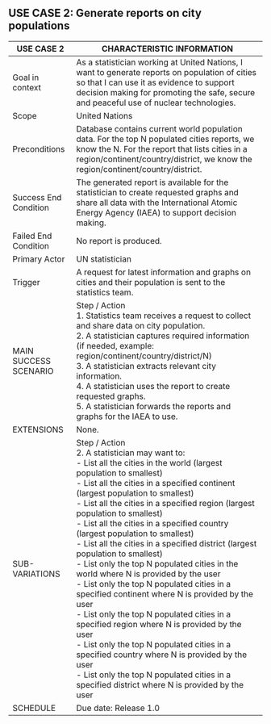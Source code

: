 ## USE CASE 2: Generate reports on city populations

| USE CASE 2 | CHARACTERISTIC INFORMATION |   
| --------------- | ------------ | 
| Goal in context | As a statistician working at United Nations, I want to generate reports on population of cities so that I can use it as evidence to support decision making for promoting the safe, secure and peaceful use of nuclear technologies.             |
| Scope           | United Nations            |
| Preconditions | Database contains current world population data. For the top N populated cities reports, we know the N. For the report that lists cities in a region/continent/country/district, we know the region/continent/country/district. |
| Success End Condition | The generated report is available for the statistician to create requested graphs and share all data with the International Atomic Energy Agency (IAEA) to support decision making.  |
| Failed End Condition | No report is produced. |
| Primary Actor | UN statistician  |
| Trigger         | A request for latest information and graphs on cities and their population is sent to the statistics team. |
| MAIN SUCCESS SCENARIO | Step / Action <br>1. Statistics team receives a request to collect and share data on city population. <br> 2. A statistician captures required information (if needed, example: region/continent/country/district/N) <br> 3. A statistician extracts relevant city information. <br> 4. A statistician uses the report to create requested graphs. <br> 5. A statistician forwards the reports and graphs for the IAEA to use. |
| EXTENSIONS  | None. |
| SUB-VARIATIONS | Step / Action <br> 2. A statistician may want to: <br> - List all the cities in the world (largest population to smallest) <br> - List all the cities in a specified continent (largest population to smallest) <br> - List all the cities in a specified region (largest population to smallest) <br> - List all the cities in a specified country (largest population to smallest) <br> - List all the cities in a specified district (largest population to smallest) <br> - List only the top N populated cities in the world where N is provided by the user <br> - List only the top N populated cities in a specified continent where N is provided by the user <br> - List only the top N populated cities in a specified region where N is provided by the user <br> - List only the top N populated cities in a specified country where N is provided by the user <br> - List only the top N populated cities in a specified district where N is provided by the user |
| SCHEDULE | Due date: Release 1.0 | 